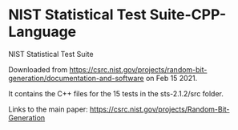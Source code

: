 # NIST Statistical Test Suite-CPP-Language
 
 NIST Statistical Test Suite 

Downloaded from https://csrc.nist.gov/projects/random-bit-generation/documentation-and-software on Feb 15 2021.

It contains the C++ files for the 15 tests in the sts-2.1.2/src folder.

Links to the main paper: https://csrc.nist.gov/projects/Random-Bit-Generation